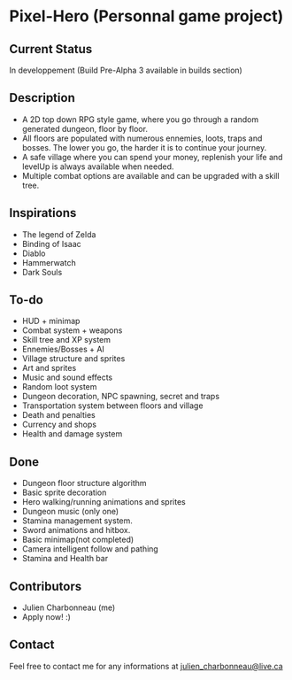 # Pixel-Hero (Personnal game project)

## Current Status
In developpement (Build Pre-Alpha 3 available in builds section)

## Description
* A 2D top down RPG style game, where you go through a random generated dungeon, floor by floor.
* All floors are populated with numerous ennemies, loots, traps and bosses. The lower you go, the harder it is to continue your journey.
* A safe village where you can spend your money, replenish your life and levelUp is always available when needed.
* Multiple combat options are available and can be upgraded with a skill tree.

## Inspirations
* The legend of Zelda
* Binding of Isaac
* Diablo
* Hammerwatch
* Dark Souls

## To-do
* HUD + minimap
* Combat system + weapons
* Skill tree and XP system
* Ennemies/Bosses + AI
* Village structure and sprites
* Art and sprites
* Music and sound effects
* Random loot system
* Dungeon decoration, NPC spawning, secret and traps
* Transportation system between floors and village
* Death and penalties
* Currency and shops
* Health and damage system

## Done
* Dungeon floor structure algorithm
* Basic sprite decoration
* Hero walking/running animations and sprites
* Dungeon music (only one)
* Stamina management system.
* Sword animations and hitbox.
* Basic minimap(not completed)
* Camera intelligent follow and pathing
* Stamina and Health bar

## Contributors
* Julien Charbonneau (me)
* Apply now! :)

## Contact
Feel free to contact me for any informations at julien_charbonneau@live.ca





